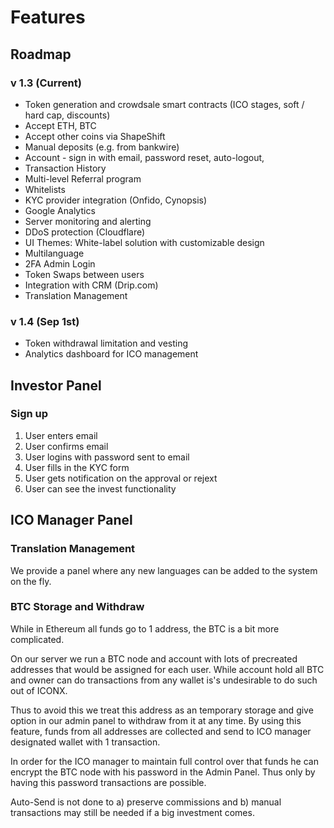 # Features

## Roadmap

### v 1.3 \(Current\)

* Token generation and crowdsale smart contracts \(ICO stages, soft / hard cap, discounts\)
* Accept ETH, BTC
* Accept other coins via ShapeShift
* Manual deposits \(e.g. from bankwire\)
* Account - sign in with email, password reset, auto-logout,
* Transaction History
* Multi-level Referral program
* Whitelists
* KYC provider integration \(Onfido, Cynopsis\)
* Google Analytics
* Server monitoring and alerting
* DDoS protection \(Cloudflare\)
* UI Themes: White-label solution with customizable design
* Multilanguage
* 2FA Admin Login
* Token Swaps between users
* Integration with CRM \(Drip.com\)
* Translation Management

### v 1.4 \(Sep 1st\)

* Token withdrawal limitation and vesting
* Analytics dashboard for ICO management

## Investor Panel

### Sign up

1. User enters email
2. User confirms email
3. User logins with password sent to email
4. User fills in the KYC form
5. User gets notification on the approval or rejext
6. User can see the invest functionality

## ICO Manager Panel

### Translation Management

We provide a panel where any new languages can be added to the system on the fly.

### BTC Storage and Withdraw

While in Ethereum all funds go to 1 address, the BTC is a bit more complicated.

On our server we run a BTC node and account with lots of precreated addresses that would be assigned for each user. While account hold all BTC and owner can do transactions from any wallet is's undesirable to do such out of ICONX. 

Thus to avoid this we treat this address as an temporary storage and give option in our admin panel to withdraw from it at any time. By using this feature, funds from all addresses are collected and send to ICO manager designated wallet with 1 transaction.

In order for the ICO manager to maintain full control over that funds he can encrypt the BTC node with his password in the Admin Panel. Thus only by having this password transactions are possible. 

Auto-Send is not done to a\) preserve commissions and b\) manual transactions may still be needed if a big investment comes.

